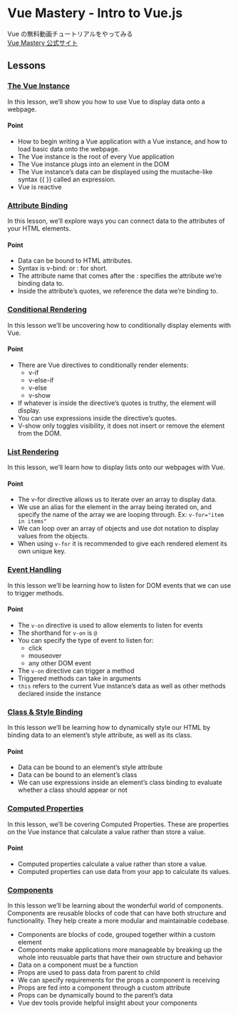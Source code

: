 # Vue Mastery - Intro to Vue.js
Vue の無料動画チュートリアルをやってみる  
[Vue Mastery 公式サイト](https://www.vuemastery.com/)

## Lessons
### [The Vue Instance](https://www.vuemastery.com/courses/intro-to-vue-js/vue-instance)
In this lesson, we’ll show you how to use Vue to display data onto a webpage.
#### Point
- How to begin writing a Vue application with a Vue instance, and how to load basic data onto the webpage.
- The Vue instance is the root of every Vue application
- The Vue instance plugs into an element in the DOM
- The Vue instance’s data can be displayed using the mustache-like syntax {{ }} called an expression.
- Vue is reactive

### [Attribute Binding](https://www.vuemastery.com/courses/intro-to-vue-js/attribute-binding)
In this lesson, we’ll explore ways you can connect data to the attributes of your HTML elements.
#### Point
- Data can be bound to HTML attributes.
- Syntax is v-bind: or : for short.
- The attribute name that comes after the : specifies the attribute we’re binding data to.
- Inside the attribute’s quotes, we reference the data we’re binding to.

### [Conditional Rendering](https://www.vuemastery.com/courses/intro-to-vue-js/conditional-rendering)
In this lesson we’ll be uncovering how to conditionally display elements with Vue.
#### Point
- There are Vue directives to conditionally render  elements:
  - v-if
  - v-else-if
  - v-else
  - v-show
- If whatever is inside the directive’s quotes is truthy, the element will display.
- You can use expressions inside the directive’s quotes.
- V-show only toggles visibility, it does not insert or remove the element from the DOM.

### [List Rendering](https://www.vuemastery.com/courses/intro-to-vue-js/list-rendering)
In this lesson, we’ll learn how to display lists onto our webpages with Vue.
#### Point
- The v-for directive allows us to iterate over an array to display data.
- We use an alias for the element in the array being iterated on, and specify the name of the array we are looping through. Ex: `v-for="item in items"`
- We can loop over an array of objects and use dot notation to display values from the objects.
- When using `v-for` it is recommended to give each rendered element its own unique key.

### [Event Handling](https://www.vuemastery.com/courses/intro-to-vue-js/event-handling)
In this lesson we’ll be learning how to listen for DOM events that we can use to trigger methods.
#### Point
- The `v-on` directive is used to allow elements to listen for events
- The shorthand for `v-on` is `@`
- You can specify the type of event to listen for:
  - click
  - mouseover
  - any other DOM event
- The `v-on` directive can trigger a method
- Triggered methods can take in arguments
- `this` refers to the current Vue instance’s data as well as other methods declared inside the instance

### [Class & Style Binding](https://www.vuemastery.com/courses/intro-to-vue-js/class-&-style-binding)
In this lesson we’ll be learning how to dynamically style our HTML by binding data to an element’s style attribute, as well as its class.
#### Point
- Data can be bound to an element’s style attribute
- Data can be bound to an element’s class
- We can use expressions inside an element’s class binding to evaluate whether a class should appear or not

### [Computed Properties](https://www.vuemastery.com/courses/intro-to-vue-js/vue-computed-properties)
In this lesson, we’ll be covering Computed Properties. These are properties on the Vue instance that calculate a value rather than store a value.
#### Point
- Computed properties calculate a value rather than store a value.
- Computed properties can use data from your app to calculate its values.

### [Components](https://www.vuemastery.com/courses/intro-to-vue-js/components/)
In this lesson we’ll be learning about the wonderful world of components. Components are reusable blocks of code that can have both structure and functionality. They help create a more modular and maintainable codebase.
- Components are blocks of code, grouped together within a custom element
- Components make applications more manageable by breaking up the whole into reusuable parts that have their own structure and behavior
- Data on a component must be a function
- Props are used to pass data from parent to child
- We can specify requirements for the props a component is receiving
- Props are fed into a component through a custom attribute
- Props can be dynamically bound to the parent’s data
- Vue dev tools provide helpful insight about your components
